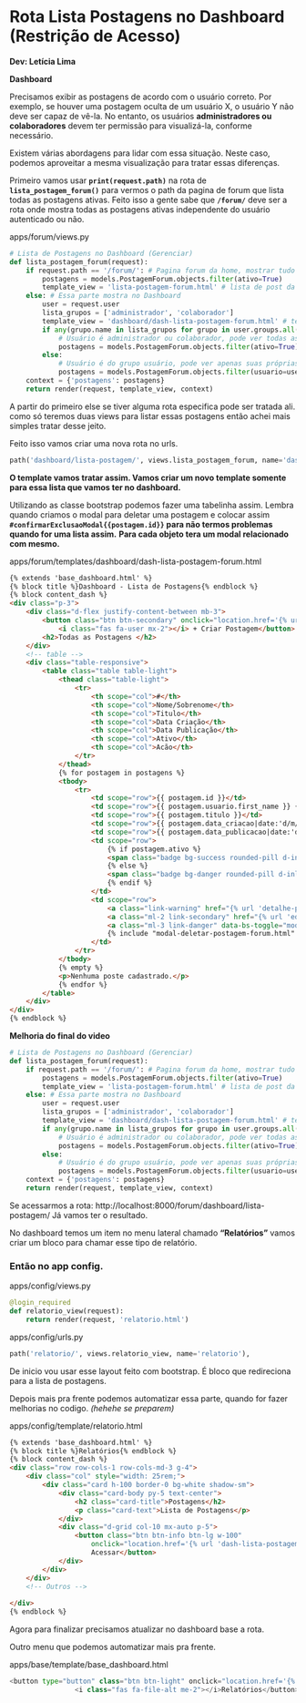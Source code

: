 # **Rota Lista Postagens no Dashboard (Restrição de Acesso)**

**Dev: Letícia Lima**

**Dashboard**  

Precisamos exibir as postagens de acordo com o usuário correto. Por exemplo, se houver uma postagem oculta de um usuário X, o usuário Y não deve ser capaz de vê-la. No entanto, os usuários **administradores ou colaboradores** devem ter permissão para visualizá-la, conforme necessário. 

Existem várias abordagens para lidar com essa situação. Neste caso, podemos aproveitar a mesma visualização para tratar essas diferenças.

Primeiro vamos usar **`print(request.path)`** na rota de **`lista_postagem_forum()`** para vermos o path da pagina de forum que lista todas as postagens ativas. Feito isso a gente sabe que **`/forum/`** deve ser a rota onde mostra todas as postagens ativas independente do usuário autenticado ou não. 

apps/forum/views.py

```python
# Lista de Postagens no Dashboard (Gerenciar)
def lista_postagem_forum(request):
    if request.path == '/forum/': # Pagina forum da home, mostrar tudo ativo.
        postagens = models.PostagemForum.objects.filter(ativo=True)
        template_view = 'lista-postagem-forum.html' # lista de post da rota /forum/
    else: # Essa parte mostra no Dashboard
        user = request.user 
        lista_grupos = ['administrador', 'colaborador']
        template_view = 'dashboard/dash-lista-postagem-forum.html' # template novo que vamos criar 
        if any(grupo.name in lista_grupos for grupo in user.groups.all()) or user.is_superuser:
            # Usuário é administrador ou colaborador, pode ver todas as postagens
            postagens = models.PostagemForum.objects.filter(ativo=True)
        else:
            # Usuário é do grupo usuário, pode ver apenas suas próprias postagens
            postagens = models.PostagemForum.objects.filter(usuario=user)
    context = {'postagens': postagens}
    return render(request, template_view, context)
```

A partir do primeiro else se tiver alguma rota especifica pode ser tratada ali. como só teremos duas views para listar essas postagens então achei mais simples tratar desse jeito.

Feito isso vamos criar uma nova rota no urls. 

```python
path('dashboard/lista-postagem/', views.lista_postagem_forum, name='dash-lista-postagem-forum'), 
```

**O template vamos tratar assim. Vamos criar um novo template somente para essa lista que vamos ter no dashboard.**

Utilizando as classe bootstrap podemos fazer uma tabelinha assim. Lembra quando criamos o modal para deletar uma postagem e colocar assim **`#confirmarExclusaoModal{{postagem.id}}`  para não termos problemas quando for uma lista assim.** **Para cada objeto tera um modal relacionado com mesmo.**

apps/forum/templates/dashboard/dash-lista-postagem-forum.html

```html
{% extends 'base_dashboard.html' %}
{% block title %}Dashboard - Lista de Postagens{% endblock %}
{% block content_dash %}
<div class="p-3">
    <div class="d-flex justify-content-between mb-3">
        <button class="btn btn-secondary" onclick="location.href='{% url 'criar-postagem-forum' %}'">
            <i class="fas fa-user mx-2"></i> + Criar Postagem</button>
        <h2>Todas as Postagens </h2>
    </div>
    <!-- table -->
    <div class="table-responsive">
        <table class="table table-light">
            <thead class="table-light">
                <tr>
                    <th scope="col">#</th>
                    <th scope="col">Nome/Sobrenome</th>
                    <th scope="col">Titulo</th>
                    <th scope="col">Data Criação</th>
                    <th scope="col">Data Publicação</th>
                    <th scope="col">Ativo</th>
                    <th scope="col">Acão</th>
                </tr>
            </thead>
            {% for postagem in postagens %}
            <tbody>
                <tr>
                    <td scope="row">{{ postagem.id }}</td>
                    <td scope="row">{{ postagem.usuario.first_name }} {{ postagem.usuario.last_name }}</td>
                    <td scope="row">{{ postagem.titulo }}</td>
                    <td scope="row">{{ postagem.data_criacao|date:'d/m/Y'}}</td>
                    <td scope="row">{{ postagem.data_publicacao|date:'d/m/Y'}}</td>
                    <td scope="row">
                        {% if postagem.ativo %}
                        <span class="badge bg-success rounded-pill d-inline">Ativado</span> 
                        {% else %}
                        <span class="badge bg-danger rounded-pill d-inline">Desativado</span>  
                        {% endif %}
                    </td>
                    <td scope="row">
                        <a class="link-warning" href="{% url 'detalhe-postagem-forum' postagem.id %}"><i class="fas fa-eye mx-2"></i></a>
                        <a class="ml-2 link-secondary" href="{% url 'editar-postagem-forum' postagem.id %}"><i class="far fa-file mx-2"></i></a>
                        <a class="ml-3 link-danger" data-bs-toggle="modal" href="#confirmarExclusaoModal{{postagem.id}}" role="button"><i class="fas fa-trash mx-2"></i></a>
                        {% include "modal-deletar-postagem-forum.html" %}
                    </td>
                </tr>
            </tbody>
            {% empty %}
            <p>Nenhuma poste cadastrado.</p>
            {% endfor %}
        </table>
    </div>
</div> 
{% endblock %}
```

**Melhoria do final do video**

```python
# Lista de Postagens no Dashboard (Gerenciar)
def lista_postagem_forum(request):
    if request.path == '/forum/': # Pagina forum da home, mostrar tudo ativo.
        postagens = models.PostagemForum.objects.filter(ativo=True)
        template_view = 'lista-postagem-forum.html' # lista de post da rota /forum/
    else: # Essa parte mostra no Dashboard
        user = request.user 
        lista_grupos = ['administrador', 'colaborador']
        template_view = 'dashboard/dash-lista-postagem-forum.html' # template novo que vamos criar 
        if any(grupo.name in lista_grupos for grupo in user.groups.all()) or user.is_superuser:
            # Usuário é administrador ou colaborador, pode ver todas as postagens
            postagens = models.PostagemForum.objects.filter(ativo=True)
        else:
            # Usuário é do grupo usuário, pode ver apenas suas próprias postagens
            postagens = models.PostagemForum.objects.filter(usuario=user)
    context = {'postagens': postagens}
    return render(request, template_view, context)
```

Se acessarmos a rota: http://localhost:8000/forum/dashboard/lista-postagem/ Já vamos ter o resultado.

No dashboard temos um item no menu lateral chamado **“Relatórios”** vamos criar um bloco para chamar esse tipo de relatório.

### **Então no app config.**

apps/config/views.py

```python
@login_required
def relatorio_view(request):
    return render(request, 'relatorio.html')
```

apps/config/urls.py

```python
path('relatorio/', views.relatorio_view, name='relatorio'),
```

De inicio vou usar esse layout feito com bootstrap. É bloco que redireciona para a lista de postagens. 

Depois mais pra frente podemos automatizar essa parte, quando for fazer melhorias no codigo. *(hehehe se preparem)*

apps/config/template/relatorio.html

```html
{% extends 'base_dashboard.html' %}
{% block title %}Relatórios{% endblock %}
{% block content_dash %} 
<div class="row row-cols-1 row-cols-md-3 g-4">  
    <div class="col" style="width: 25rem;">   
        <div class="card h-100 border-0 bg-white shadow-sm">
            <div class="card-body py-5 text-center">
                <h2 class="card-title">Postagens</h2>
                <p class="card-text">Lista de Postagens</p>
            </div>
            <div class="d-grid col-10 mx-auto p-5">  
                <button class="btn btn-info btn-lg w-100" 
                    onclick="location.href='{% url 'dash-lista-postagem-forum' %}'">
                    Acessar</button> 
            </div>
        </div> 
    </div>  
    <!-- Outros -->
    
</div>
{% endblock %}
```

Agora para finalizar precisamos atualizar no dashboard base a rota.

Outro menu que podemos automatizar mais pra frente.

apps/base/template/base_dashboard.html

```python
<button type="button" class="btn btn-light" onclick="location.href='{% url 'relatorio' %}'">
                <i class="fas fa-file-alt me-2"></i>Relatórios</button>
```